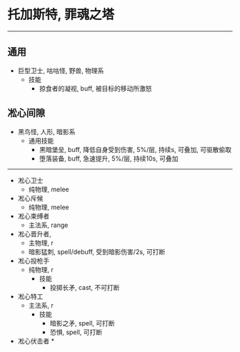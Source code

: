 # 托加斯特, 罪魂之塔
-----
  通用
  -----
  * 巨型卫士, 咕咕怪, 野兽, 物理系
    * 技能
      * 掠食者的凝视, buff, 被目标的移动所激怒
  
  凇心间隙
  -----
  * 黑鸟怪, 人形, 暗影系
    * 通用技能
        * 黑暗堡垒, buff, 降低自身受到伤害, 5%/层, 持续s, 可叠加, 可驱散偷取
        * 堕落装备, buff,  急速提升, 5%/层, 持续10s, 可叠加
  -----
  * 凇心卫士
    * 纯物理, melee
  * 凇心斥候
    * 纯物理, melee
  * 凇心束缚者
    * 主法系, range
  * 凇心晋升者, 
    * 主物理, r
    * 暗影猛刺, spell/debuff, 受到暗影伤害/2s, 可打断
  * 凇心投枪手
    * 纯物理, r
      * 技能
        * 投掷长矛, cast, 不可打断
  * 凇心特工
    * 主法系, r
      * 技能
        * 暗影之矛, spell, 可打断
        * 恐惧, spell, 可打断
  * 凇心伏击者
    * 
